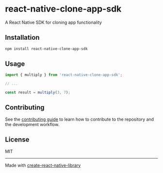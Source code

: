 # react-native-clone-app-sdk

A React Native SDK for cloning app functionality

## Installation

```sh
npm install react-native-clone-app-sdk
```

## Usage


```js
import { multiply } from 'react-native-clone-app-sdk';

// ...

const result = multiply(3, 7);
```


## Contributing

See the [contributing guide](CONTRIBUTING.md) to learn how to contribute to the repository and the development workflow.

## License

MIT

---

Made with [create-react-native-library](https://github.com/callstack/react-native-builder-bob)

